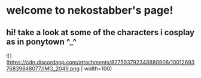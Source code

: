 # welcome to nekostabber's page!
## hi! take a look at some of the characters i cosplay as in ponytown ^_^

![](https://cdn.discordapp.com/attachments/827593792348880908/1001269376839848077/IMG_2049.png | width=100)
